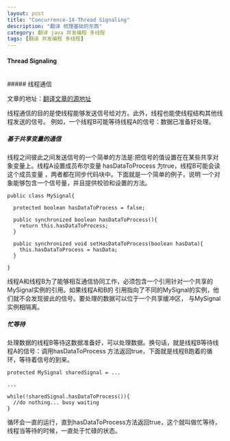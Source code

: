 ```yaml
---
layout: post
title: "Concurrence-14-Thread Signaling"
description: "翻译 梳理基础的东西"
category: 翻译 java 并发编程 多线程
tags: [翻译 并发编程 多线程]
---
```

#### Thread Signaling
<br/>
##### 线程通信
<br/>

文章的地址：[翻译文章的源地址](http://tutorials.jenkov.com/java-concurrency/thread-signaling.html)
<br/>

线程通信的目的是使线程能够发送信号给对方。此外，线程也能使线程结构其他线程发送的信号。
例如，一个线程B可能等待线程A的信号：数据已准备好处理。

##### 基于共享变量的通信

线程之间彼此之间发送信号的一个简单的方法是:把信号的值设置在在某些共享对象变量上。线程A设置成员布尔变量 
hasDataToProcess 为true，线程B可能会读这个成员变量 ，两者都在同步代码块中。下面就是一个简单的例子，说明
一个对象能够包含一个信号量，并且提供校验和设置的方法。   

```
public class MySignal{

  protected boolean hasDataToProcess = false;

  public synchronized boolean hasDataToProcess(){
    return this.hasDataToProcess;
  }

  public synchronized void setHasDataToProcess(boolean hasData){
    this.hasDataToProcess = hasData;  
  }

}
```

线程A和线程B为了能够相互通信协同工作，必须包含一个引用针对一个共享的MySignal实例的引用。如果线程A和B的
引用指向了不同的MySignal的实例，他们就不会发现彼此的信号。要处理的数据可以位于一个共享缓冲区，
与MySignal实例相隔离。     

##### 忙等待  

处理数据的线程B等待这数据准备好，可以处理数据。换句话，就是线程B等待线程A的信号：调用hasDataToProcess
方法返回true，下面就是线程B跑着的循环，等待着信号的到来。     

```
protected MySignal sharedSignal = ...

...

while(!sharedSignal.hasDataToProcess()){
  //do nothing... busy waiting
}
```   
循环会一直的运行，直到hasDataToProcess方法返回true，这个就叫做忙等待，线程当等待的时候，一直处于忙碌的状态。
















